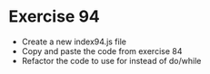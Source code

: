 # Exercise 94

- Create a new index94.js file
- Copy and paste the code from exercise 84
- Refactor the code to use for instead of do/while
